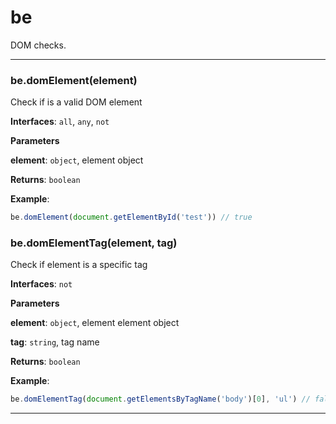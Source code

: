 # be

DOM checks.



* * *

### be.domElement(element) 

Check if is a valid DOM element**Interfaces**: `all`, `any`, `not`

**Parameters**

**element**: `object`, element object

**Returns**: `boolean`

**Example**:
```js
be.domElement(document.getElementById('test')) // true
```


### be.domElementTag(element, tag) 

Check if element is a specific tag**Interfaces**: `not`

**Parameters**

**element**: `object`, element  element object

**tag**: `string`, tag name

**Returns**: `boolean`

**Example**:
```js
be.domElementTag(document.getElementsByTagName('body')[0], 'ul') // false
```



* * *










